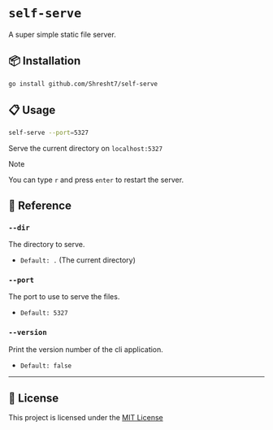 # `self-serve`

A super simple static file server.

## 📦 Installation

```sh
go install github.com/Shresht7/self-serve
```

## 📋 Usage

```sh
self-serve --port=5327
```

Serve the current directory on `localhost:5327`


> [!NOTE]
> You can type `r` and press `enter` to restart the server.

## 📕 Reference

### `--dir`

The directory to serve.

- `Default: .` (The current directory)

### `--port`

The port to use to serve the files.

- `Default: 5327`

### `--version`

Print the version number of the cli application.

- `Default: false`

---

## 📄 License

This project is licensed under the [MIT License](./LICENSE)

